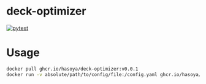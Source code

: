 # deck-optimizer

[![pytest](https://github.com/hasoya/deck-optimizer/actions/workflows/python-app.yml/badge.svg)](https://github.com/hasoya/deck-optimizer/actions/workflows/python-app.yml)

# Usage
```bash
docker pull ghcr.io/hasoya/deck-optimizer:v0.0.1
docker run -v absolute/path/to/config/file:/config.yaml ghcr.io/hasoya/deck-optimizer:v0.0.1 -f /config.yaml
```
